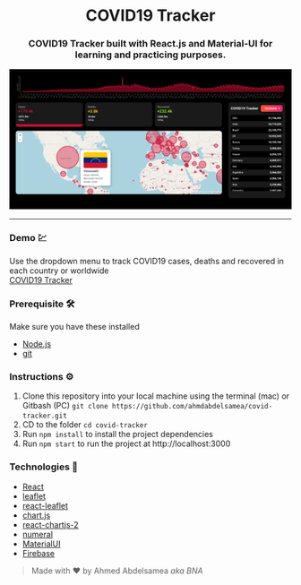 <h1 align="center"> COVID19 Tracker</h1>

<h3 align="center">COVID19 Tracker built with React.js and Material-UI for learning and practicing purposes.</h3>

![COVID19 Tracker](covid19-tracker.png)

---

### Demo :chart:

Use the dropdown menu to track COVID19 cases, deaths and recovered in each country or worldwide  
[COVID19 Tracker](https://covid-19-tracker-6be22.web.app/)

### Prerequisite :hammer_and_wrench:

Make sure you have these installed

- [Node.js](https://nodejs.org/en/)
- [git](https://git-scm.com/)

### Instructions :gear:

1. Clone this repository into your local machine using the terminal (mac) or Gitbash (PC) `git clone https://github.com/ahmdabdelsamea/covid-tracker.git`
2. CD to the folder `cd covid-tracker`
3. Run `npm install` to install the project dependencies
4. Run `npm start` to run the project at http://localhost:3000

### Technologies :rocket:

- [React](https://reactjs.org/)
- [leaflet](https://leafletjs.com/)
- [react-leaflet](https://react-leaflet.js.org/)
- [chart.js](https://www.chartjs.org/)
- [react-chartjs-2](https://react-chartjs-2.netlify.app/)
- [numeral](http://numeraljs.com/)
- [MaterialUI](https://mui.com/)
- [Firebase](https://firebase.google.com/)

> Made with :heart: by Ahmed Abdelsamea _aka BNA_
